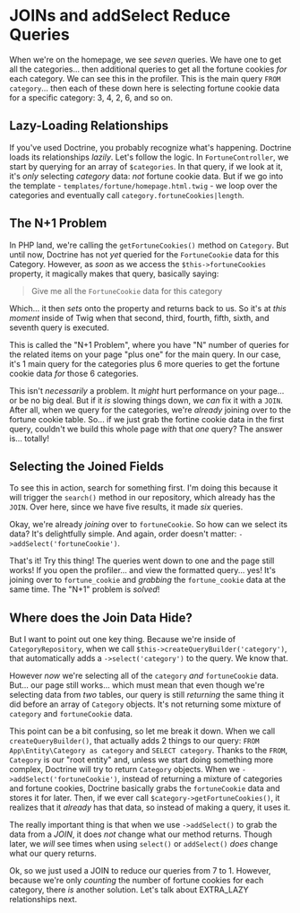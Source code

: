 # JOINs and addSelect Reduce Queries

When we're on the homepage, we see *seven* queries. We have one to get all the
categories... then additional queries to get all the fortune cookies *for* each
category. We can see this in the profiler. This is the main query `FROM category`...
then each of these down here is selecting fortune cookie data for a specific category:
3, 4, 2, 6, and so on.

## Lazy-Loading Relationships

If you've used Doctrine, you probably recognize what's happening. Doctrine loads its
relationships *lazily*. Let's follow the logic. In `FortuneController`, we
start by querying for an array of `$categories`. In that query, if we look at it,
it's *only* selecting *category* data: *not* fortune cookie data. But if we go into
the template - `templates/fortune/homepage.html.twig` - we loop over the categories
and eventually call `category.fortuneCookies|length`.

## The N+1 Problem

In PHP land, we're calling the `getFortuneCookies()` method on `Category`. But until
now, Doctrine has not *yet* queried for the `FortuneCookie` data for this Category.
However, as *soon* as we access the `$this->fortuneCookies` property, it magically
makes that query, basically saying:

> Give me all the `FortuneCookie` data for this category

Which... it then *sets* onto the property and returns back to us. So it's at
*this moment* inside of Twig when that second, third, fourth, fifth, sixth, and
seventh query is executed.

This is called the "N+1 Problem", where you have "N" number of queries for the
related items on your page "plus one" for the main query. In our case, it's 1
main query for the categories plus 6 more queries to get the fortune cookie data
*for* those 6 categories.

This isn't *necessarily* a problem. It *might* hurt performance on your page...
or be no big deal. But if it *is* slowing things down, we *can* fix it with a `JOIN`.
After all, when we query for the categories, we're *already* joining over to the
fortune cookie table. So... if we just grab the fortine cookie data in the first
query, couldn't we build this whole page *with* that *one* query? The answer is...
totally!

## Selecting the Joined Fields

To see this in action, search for something first. I'm doing this because it
will trigger the `search()` method in our repository, which already has the `JOIN`.
Over here, since we have five results, it made *six* queries.

Okay, we're already *joining* over to `fortuneCookie`. So how can we select its
data? It's delightfully simple. And again, order doesn't matter:
`->addSelect('fortuneCookie')`.

That's it! Try this thing! The queries went down to one and the page still works!
If you open the profiler... and view the formatted query... yes! It's
joining over to `fortune_cookie` and *grabbing* the `fortune_cookie` data at the
same time. The "N+1" problem is *solved*!

## Where does the Join Data Hide?

But I want to point out one key thing. Because we're inside of
`CategoryRepository`, when we call `$this->createQueryBuilder('category')`, that
automatically adds a `->select('category')` to the query. We know that.

However *now* we're selecting all of the `category` *and* `fortuneCookie` data.
But... our page still works... which must mean that even though we're selecting data
from *two* tables, our query is still *returning* the same thing it did before an
array of `Category` objects. It's not returning some mixture of `category` and
`fortuneCookie` data.

This point can be a bit confusing, so let me break it down. When we call
`createQueryBuilder()`, that actually adds 2 things to our query:
`FROM App\Entity\Category as category` and `SELECT category`. Thanks to the `FROM`,
`Category` is our "root entity" and, unless we start doing something more complex,
Doctrine will try to return `Category` objects. When we
`->addSelect('fortuneCookie')`, instead of returning a mixture of categories and
fortune cookies, Doctrine basically grabs the `fortuneCookie` data and stores it
for later. Then, if we ever call `$category->getFortuneCookies()`, it realizes that
it *already* has that data, so instead of making a query, it uses it.

The really important thing is that when we use `->addSelect()` to grab the
data from a *JOIN*, it does *not* change what our method returns. Though later, we
*will* see times when using `select()` or `addSelect()` *does* change what our
query returns.

Ok, so we just used a JOIN to reduce our queries from 7 to 1. However, because
we're only *counting* the number of fortune cookies for each category, there *is*
another solution. Let's talk about EXTRA_LAZY relationships next.
